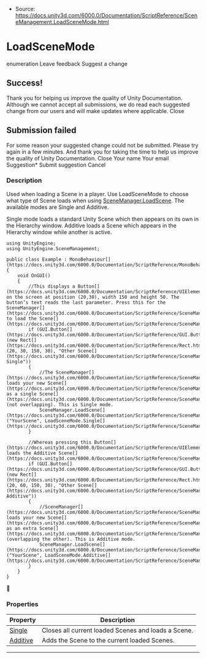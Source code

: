 * Source: https://docs.unity3d.com/6000.0/Documentation/ScriptReference/SceneManagement.LoadSceneMode.html

# LoadSceneMode
enumeration
Leave feedback
Suggest a change
## Success!
Thank you for helping us improve the quality of Unity Documentation. Although we cannot accept all submissions, we do read each suggested change from our users and will make updates where applicable.
Close
## Submission failed
For some reason your suggested change could not be submitted. Please <a>try again</a> in a few minutes. And thank you for taking the time to help us improve the quality of Unity Documentation.
Close
Your name Your email Suggestion* Submit suggestion
Cancel
### Description
Used when loading a Scene in a player.
Use LoadSceneMode to choose what type of Scene loads when using [SceneManager.LoadScene](https://docs.unity3d.com/6000.0/Documentation/ScriptReference/SceneManagement.SceneManager.LoadScene.html). The available modes are Single and Additive.  
  
Single mode loads a standard Unity Scene which then appears on its own in the Hierarchy window. Additive loads a Scene which appears in the Hierarchy window while another is active.
```
using UnityEngine;
using UnityEngine.SceneManagement;  
  
public class Example : MonoBehaviour[](https://docs.unity3d.com/6000.0/Documentation/ScriptReference/MonoBehaviour.html)
{
    void OnGUI()
    {
        //This displays a Button[](https://docs.unity3d.com/6000.0/Documentation/ScriptReference/UIElements.Button.html) on the screen at position (20,30), width 150 and height 50. The button’s text reads the last parameter. Press this for the SceneManager[](https://docs.unity3d.com/6000.0/Documentation/ScriptReference/SceneManagement.SceneManager.html) to load the Scene[](https://docs.unity3d.com/6000.0/Documentation/ScriptReference/SceneManagement.Scene.html).
        if (GUI.Button[](https://docs.unity3d.com/6000.0/Documentation/ScriptReference/GUI.Button.html)(new Rect[](https://docs.unity3d.com/6000.0/Documentation/ScriptReference/Rect.html)(20, 30, 150, 30), "Other Scene[](https://docs.unity3d.com/6000.0/Documentation/ScriptReference/SceneManagement.Scene.html) Single"))
        {
            //The SceneManager[](https://docs.unity3d.com/6000.0/Documentation/ScriptReference/SceneManagement.SceneManager.html) loads your new Scene[](https://docs.unity3d.com/6000.0/Documentation/ScriptReference/SceneManagement.Scene.html) as a single Scene[](https://docs.unity3d.com/6000.0/Documentation/ScriptReference/SceneManagement.Scene.html) (not overlapping). This is Single mode.
            SceneManager.LoadScene[](https://docs.unity3d.com/6000.0/Documentation/ScriptReference/SceneManagement.SceneManager.LoadScene.html)("YourScene", LoadSceneMode.Single[](https://docs.unity3d.com/6000.0/Documentation/ScriptReference/SceneManagement.LoadSceneMode.Single.html));
        }  
  
        //Whereas pressing this Button[](https://docs.unity3d.com/6000.0/Documentation/ScriptReference/UIElements.Button.html) loads the Additive Scene[](https://docs.unity3d.com/6000.0/Documentation/ScriptReference/SceneManagement.Scene.html).
        if (GUI.Button[](https://docs.unity3d.com/6000.0/Documentation/ScriptReference/GUI.Button.html)(new Rect[](https://docs.unity3d.com/6000.0/Documentation/ScriptReference/Rect.html)(20, 60, 150, 30), "Other Scene[](https://docs.unity3d.com/6000.0/Documentation/ScriptReference/SceneManagement.Scene.html) Additive"))
        {
            //SceneManager[](https://docs.unity3d.com/6000.0/Documentation/ScriptReference/SceneManagement.SceneManager.html) loads your new Scene[](https://docs.unity3d.com/6000.0/Documentation/ScriptReference/SceneManagement.Scene.html) as an extra Scene[](https://docs.unity3d.com/6000.0/Documentation/ScriptReference/SceneManagement.Scene.html) (overlapping the other). This is Additive mode.
            SceneManager.LoadScene[](https://docs.unity3d.com/6000.0/Documentation/ScriptReference/SceneManagement.SceneManager.LoadScene.html)("YourScene", LoadSceneMode.Additive[](https://docs.unity3d.com/6000.0/Documentation/ScriptReference/SceneManagement.LoadSceneMode.Additive.html));
        }
    }
}

```

### Properties
Property | Description  
---|---  
[Single](https://docs.unity3d.com/6000.0/Documentation/ScriptReference/SceneManagement.LoadSceneMode.Single.html) | Closes all current loaded Scenes and loads a Scene.  
[Additive](https://docs.unity3d.com/6000.0/Documentation/ScriptReference/SceneManagement.LoadSceneMode.Additive.html) | Adds the Scene to the current loaded Scenes.  
* * *
